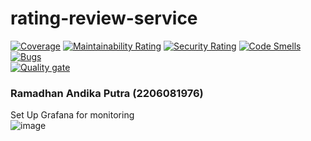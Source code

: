# rating-review-service
[![Coverage](https://sonarcloud.io/api/project_badges/measure?project=AdproA11_rating-review-service&metric=coverage)](https://sonarcloud.io/summary/new_code?id=AdproA11_rating-review-service) [![Maintainability Rating](https://sonarcloud.io/api/project_badges/measure?project=AdproA11_rating-review-service&metric=sqale_rating)](https://sonarcloud.io/summary/new_code?id=AdproA11_rating-review-service) [![Security Rating](https://sonarcloud.io/api/project_badges/measure?project=AdproA11_rating-review-service&metric=security_rating)](https://sonarcloud.io/summary/new_code?id=AdproA11_rating-review-service) [![Code Smells](https://sonarcloud.io/api/project_badges/measure?project=AdproA11_rating-review-service&metric=code_smells)](https://sonarcloud.io/summary/new_code?id=AdproA11_rating-review-service) [![Bugs](https://sonarcloud.io/api/project_badges/measure?project=AdproA11_rating-review-service&metric=bugs)](https://sonarcloud.io/summary/new_code?id=AdproA11_rating-review-service)<br>
[![Quality gate](https://sonarcloud.io/api/project_badges/quality_gate?project=AdproA11_rating-review-service)](https://sonarcloud.io/summary/new_code?id=AdproA11_rating-review-service)

### Ramadhan Andika Putra (2206081976)
Set Up Grafana for monitoring<br>
![image](https://github.com/AdproA11/rating-review-service/assets/119088782/33ee9db7-1ca3-4b57-859c-4557d3b7c0c3)
